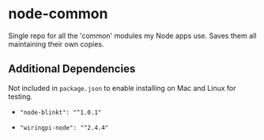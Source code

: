 # node-common

Single repo for all the 'common' modules my Node apps use. Saves them all
maintaining their own copies.


## Additional Dependencies

Not included in `package.json` to enable installing on Mac and Linux for 
testing.

* `"node-blinkt": "^1.0.1"`

* `"wiringpi-node": "^2.4.4"`
